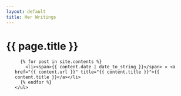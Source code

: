 ```yaml
---
layout: default
title: Her Writings
---
```


<h1>{{ page.title }}</h1>
	<ul class="posts">

	  {% for post in site.contents %}
	    <li><span>{{ content.date | date_to_string }}</span> » <a href="{{ content.url }}" title="{{ content.title }}">{{ content.title }}</a></li>
	  {% endfor %}
	</ul>
